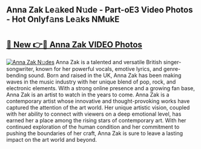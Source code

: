 ## Anna Zak Le𝚊ked N𝚞de - Part-oE3 Video Photos - Hot Onlyf𝚊ns Le𝚊ks NMukE

# <h2><a href="http://ab56115.deff.icu/?id=Anna+Zak">🔗 New 👉🔴 Anna Zak VIDEO Photos</a></h2>

[![Anna Zak N𝚞des](https://i.imgur.com/rIISA9y.gif)](http://ab56115.deff.icu/?id=Anna+Zak)
Anna Zak is a talented and versatile British singer-songwriter, known for her powerful vocals, emotive lyrics, and genre-bending sound. Born and raised in the UK, Anna Zak has been making waves in the music industry with her unique blend of pop, rock, and electronic elements. With a strong online presence and a growing fan base, Anna Zak is an artist to watch in the years to come. Anna Zak is a contemporary artist whose innovative and thought-provoking works have captured the attention of the art world. Her unique artistic vision, coupled with her ability to connect with viewers on a deep emotional level, has earned her a place among the rising stars of contemporary art. With her continued exploration of the human condition and her commitment to pushing the boundaries of her craft, Anna Zak is sure to leave a lasting impact on the art world and beyond.
